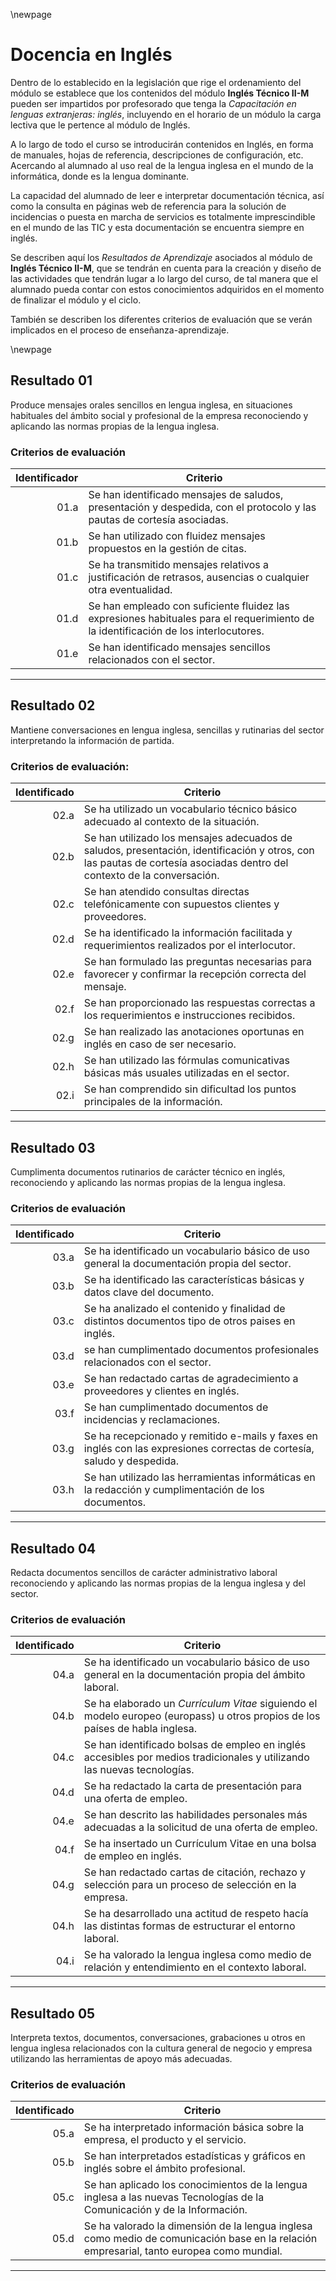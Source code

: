 \newpage
# Docencia en Inglés

Dentro de lo establecido en la legislación que rige el ordenamiento del módulo se establece que los contenidos del módulo **Inglés Técnico II-M** pueden ser impartidos por profesorado que tenga la *Capacitación en lenguas extranjeras: inglés*, incluyendo en el horario de un módulo la carga lectiva que le pertence al módulo de Inglés. 

A lo largo de todo el curso se introducirán contenidos en Inglés, en forma de manuales, hojas de referencia, descripciones de configuración, etc. Acercando al alumnado al uso real de la lengua inglesa en el mundo de la informática, donde es la lengua dominante.

La capacidad del alumnado de leer e interpretar documentación técnica, así como la consulta en páginas web de referencia para la solución de incidencias o puesta en marcha de servicios es totalmente imprescindible en el mundo de las TIC y esta documentación se encuentra siempre en inglés.

Se describen aquí los *Resultados de Aprendizaje* asociados al módulo de  **Inglés Técnico II-M**, que se tendrán en cuenta para la creación y diseño de las actividades que tendrán lugar a lo largo del curso, de tal manera que el alumnado pueda contar con estos conocimientos adquiridos en el momento de finalizar el módulo y el ciclo. 

También se describen los diferentes criterios de evaluación que se verán implicados en el proceso de enseñanza-aprendizaje.

\newpage
## Resultado 01

Produce mensajes orales sencillos en lengua inglesa, en situaciones habituales del ámbito social y profesional de la empresa reconociendo y aplicando las normas propias de la lengua inglesa.

### Criterios de evaluación

| Identificador | Criterio                                                                |
| -:            | -----------                                                             |
| 01.a          | Se han identificado mensajes de saludos, presentación y despedida, con el protocolo y las pautas de cortesía asociadas.   |
| 01.b          | Se han utilizado con fluidez mensajes propuestos en la gestión de citas.|
| 01.c          | Se ha transmitido mensajes relativos a justificación de retrasos, ausencias o cualquier otra eventualidad.   |
| 01.d          | Se han empleado con suficiente fluidez las expresiones habituales para el requerimiento de la identificación de los interlocutores.                 |
| 01.e          | Se han identificado mensajes sencillos relacionados con el sector.    |

---

## Resultado 02

Mantiene conversaciones en lengua inglesa, sencillas y rutinarias del sector interpretando la información de partida.

### Criterios de evaluación:
| Identificado | Criterio                                                                                                            |
| -:           | --------                                                                                                            |
| 02.a         | Se ha utilizado un vocabulario técnico básico adecuado al contexto de la situación.                                 |
| 02.b         | Se han utilizado los mensajes adecuados de saludos, presentación, identificación y otros, con las pautas de cortesía asociadas dentro del contexto de la conversación. |
| 02.c         | Se han atendido consultas directas telefónicamente con supuestos clientes y proveedores. |
| 02.d         | Se ha identificado la información facilitada y requerimientos realizados por el interlocutor. |
| 02.e         | Se han formulado las preguntas necesarias para favorecer y confirmar la recepción correcta del mensaje. |
| 02.f         | Se han proporcionado las respuestas correctas a los requerimientos e instrucciones recibidos. |
| 02.g         | Se han realizado las anotaciones oportunas en inglés en caso de ser necesario.|
| 02.h         | Se han utilizado las fórmulas comunicativas básicas más usuales utilizadas en el sector. |
| 02.i         | Se han comprendido sin dificultad los puntos principales de la información. |

---

## Resultado 03

Cumplimenta documentos rutinarios de carácter técnico en inglés, reconociendo y aplicando las normas propias de la lengua inglesa.

### Criterios de evaluación

| Identificado | Criterio                                                                                |
| -:           | --------                                                                                |
| 03.a         | Se ha identificado un vocabulario básico de uso general la documentación propia del sector. |
| 03.b         | Se ha identificado las características básicas y datos clave del documento. |
| 03.c         | Se ha analizado el contenido y finalidad de distintos documentos tipo de otros paises en inglés. |
| 03.d         | se han cumplimentado documentos profesionales relacionados con el sector. |
| 03.e         | Se han redactado cartas de agradecimiento a proveedores y clientes en inglés. |
| 03.f         | Se han cumplimentado documentos de incidencias y reclamaciones. |
| 03.g         | Se ha recepcionado y remitido e-mails y faxes en inglés con las expresiones correctas de cortesía, saludo y despedida. |
| 03.h         | Se han utilizado las herramientas informáticas en la redacción y cumplimentación de los documentos. |

---

## Resultado 04

Redacta documentos sencillos de carácter administrativo laboral reconociendo y aplicando las normas propias de la lengua inglesa y del sector.

### Criterios de evaluación

| Identificado | Criterio                                                                                                        |
| -:           | --------                                                                                                        |
| 04.a         | Se ha identificado un vocabulario básico de uso general en la documentación propia del ámbito laboral.|
| 04.b         | Se ha elaborado un *Currículum Vitae* siguiendo el modelo europeo (europass) u otros propios de los países de habla inglesa.|
| 04.c         | Se han identificado bolsas de empleo en inglés accesibles por medios tradicionales y utilizando las nuevas tecnologías.|
| 04.d         | Se ha redactado la carta de presentación para una oferta de empleo.|
| 04.e         | Se han descrito las habilidades personales más adecuadas a la solicitud de una oferta de empleo.|
| 04.f         | Se ha insertado un Currículum Vitae en una bolsa de empleo en inglés.|
| 04.g         | Se han redactado cartas de citación, rechazo y selección para un proceso de selección en la empresa.|
| 04.h         | Se ha desarrollado una actitud de respeto hacía las distintas formas de estructurar el entorno laboral.  |
| 04.i         | Se ha valorado la lengua inglesa como medio de relación y entendimiento en el contexto laboral. |

---

## Resultado 05

Interpreta textos, documentos, conversaciones, grabaciones u otros en lengua inglesa relacionados con la cultura general de
negocio y empresa utilizando las herramientas de apoyo más adecuadas.

### Criterios de evaluación

| Identificado | Criterio                                                                                                            |
| -:           | --------                                                                                                            |
| 05.a         | Se ha interpretado información básica sobre la empresa, el producto y el servicio. |
| 05.b         | Se han interpretados estadísticas y gráficos en inglés sobre el ámbito profesional. |
| 05.c         | Se han aplicado los conocimientos de la lengua inglesa a las nuevas Tecnologías de la Comunicación y de la Información. |
| 05.d         | Se ha valorado la dimensión de la lengua inglesa como medio de comunicación base en la relación empresarial, tanto europea como mundial. |

---
